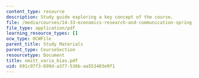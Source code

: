 ```yaml
---
content_type: resource
description: Study guide exploring a key concept of the course.
file: /media/courses/14-33-economics-research-and-communication-spring-2005/691c97f3699da377536baa553403e9f1_omitt_varia_bias.pdf
file_type: application/pdf
learning_resource_types: []
ocw_type: OCWFile
parent_title: Study Materials
parent_type: CourseSection
resourcetype: Document
title: omitt_varia_bias.pdf
uid: 691c97f3-699d-a377-536b-aa553403e9f1
---
```

